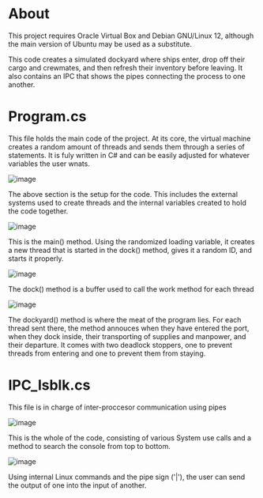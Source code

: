 # About
This project requires Oracle Virtual Box and Debian GNU/Linux 12, although the main version of Ubuntu may be used as a substitute.

This code creates a simulated dockyard where ships enter, drop off their cargo and crewmates, and then refresh their inventory before leaving. It also contains an IPC that shows the pipes connecting the process to one another.

# Program.cs

This file holds the main code of the project. At its core, the virtual machine creates a random amount of threads and sends them through a series of statements. It is fuly written in C# and can be easily adjusted for whatever variables the user wnats.

![image](https://github.com/user-attachments/assets/3d387b30-e039-422a-ac07-ced065a5ddd2)

The above section is the setup for the code. This includes the external systems used to create threads and the internal variables created to hold the code together.

![image](https://github.com/user-attachments/assets/611e4c4c-1f69-4b3d-9d36-5c1458862e29)

This is the main() method. Using the randomized loading variable, it creates a new thread that is started in the dock() method, gives it a random ID, and starts it properly.

![image](https://github.com/user-attachments/assets/bf42b50b-9572-4094-9611-7ef832bb6a3c)

The dock() method is a buffer used to call the work method for each thread

![image](https://github.com/user-attachments/assets/3297caf4-fe66-4b57-b00e-2953833540bf)

The dockyard() method is where the meat of the program lies. For each thread sent there, the method annouces when they have entered the port, when they dock inside, their transporting of supplies and manpower, and their departure. It comes with two deadlock stoppers, one to prevent threads from entering and one to prevent them from staying.

# IPC_lsblk.cs

This file is in charge of inter-proccesor communication using pipes

![image](https://github.com/user-attachments/assets/f6072546-887a-44ee-b26e-37b6893d4657)

This is the whole of the code, consisting of various System use calls and a method to search the console from top to bottom.

![image](https://github.com/user-attachments/assets/2a0532b6-8637-4ed2-a256-91b55cfc4b9b)

Using internal Linux commands and the pipe sign ('|'), the user can send the output of one into the input of another.
